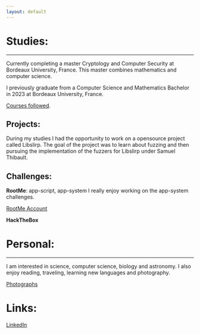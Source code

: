 ```yaml
---
layout: default
---
```


# Studies:
* * *

Currently completing a master Cryptology and Computer Security at Bordeaux University, France. This master combines mathematics and computer science.

I previously graduate from a Computer Science and Mathematics Bachelor in 2023 at Bordeaux University, France.

[Courses followed](./courses.html).

## Projects:

During my studies I had the opportunity to work on a opensource project called Libslirp. The goal of the project was to learn about fuzzing and then pursuing the implementation of the fuzzers for Libslirp under Samuel Thibault.

## Challenges:

**RootMe**: app-script, app-system
I really enjoy working on the app-system challenges.

<a href="https://www.root-me.org/maengo?lang=eng"> RootMe Account </a>

**HackTheBox**

# Personal:
* * *
I am interested in science, computer science, biology and astronomy. I also enjoy reading, traveling, learning new languages and photography.

[Photographs](./photos.html)

# Links:
<a href="https://www.linkedin.com/in/maëlie-chan-peng-548a04327/">  LinkedIn </a>
